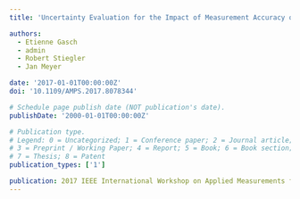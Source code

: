 ```yaml
---
title: 'Uncertainty Evaluation for the Impact of Measurement Accuracy on Power Quality Parameters'

authors:
  - Etienne Gasch
  - admin
  - Robert Stiegler
  - Jan Meyer

date: '2017-01-01T00:00:00Z'
doi: '10.1109/AMPS.2017.8078344'

# Schedule page publish date (NOT publication's date).
publishDate: '2000-01-01T00:00:00Z'

# Publication type.
# Legend: 0 = Uncategorized; 1 = Conference paper; 2 = Journal article;
# 3 = Preprint / Working Paper; 4 = Report; 5 = Book; 6 = Book section;
# 7 = Thesis; 8 = Patent
publication_types: ['1']

publication: 2017 IEEE International Workshop on Applied Measurements for Power Systems (AMPS)
---
```

